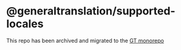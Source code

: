 # @generaltranslation/supported-locales

This repo has been archived and migrated to the [GT monorepo](https://github.com/General-Translation/gt-libraries)
